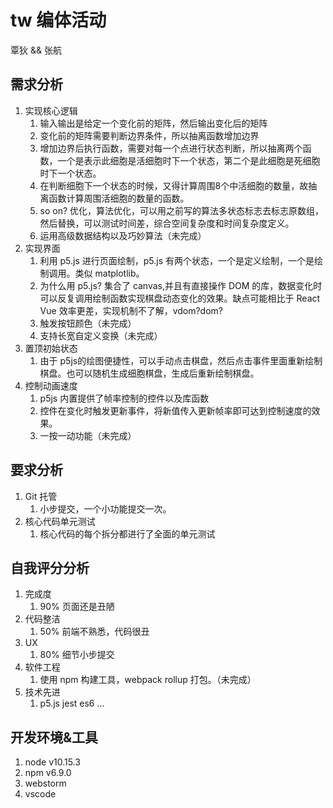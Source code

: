 # tw 编体活动
覃狄 && 张航

## 需求分析
1. 实现核心逻辑
   1. 输入输出是给定一个变化前的矩阵，然后输出变化后的矩阵
   2. 变化前的矩阵需要判断边界条件，所以抽离函数增加边界
   3. 增加边界后执行函数，需要对每一个点进行状态判断，所以抽离两个函数，一个是表示此细胞是活细胞时下一个状态，第二个是此细胞是死细胞时下一个状态。
   4. 在判断细胞下一个状态的时候，又得计算周围8个中活细胞的数量，故抽离函数计算周围活细胞的数量的函数。
   5. so on? 优化，算法优化，可以用之前写的算法多状态标志去标志原数组，然后替换，可以测试时间差，综合空间复杂度和时间复杂度定义。
   6. 运用高级数据结构以及巧妙算法（未完成）
2. 实现界面
   1. 利用 p5.js 进行页面绘制，p5.js 有两个状态，一个是定义绘制，一个是绘制调用。类似 matplotlib。
   2. 为什么用 p5.js? 集合了 canvas,并且有直接操作 DOM 的库，数据变化时可以反复调用绘制函数实现棋盘动态变化的效果。缺点可能相比于 React Vue 效率更差，实现机制不了解，vdom?dom?
   3. 触发按钮颜色（未完成）
   4. 支持长宽自定义变换（未完成）
3. 置顶初始状态
   1. 由于 p5js的绘图便捷性，可以手动点击棋盘，然后点击事件里面重新绘制棋盘。也可以随机生成细胞棋盘，生成后重新绘制棋盘。
4. 控制动画速度
   1. p5js 内置提供了帧率控制的控件以及库函数
   2. 控件在变化时触发更新事件，将新值传入更新帧率即可达到控制速度的效果。
   3. 一按一动功能（未完成）

## 要求分析
1. Git 托管
   1. 小步提交，一个小功能提交一次。
2. 核心代码单元测试
   1. 核心代码的每个拆分都进行了全面的单元测试

## 自我评分分析
1. 完成度
   1. 90% 页面还是丑陋
2. 代码整洁
   1. 50% 前端不熟悉，代码很丑
3. UX
   1. 80% 细节小步提交
4. 软件工程
   1. 使用 npm 构建工具，webpack rollup 打包。（未完成）
5. 技术先进
   1. p5.js jest es6 ...


## 开发环境&工具
1. node v10.15.3
2. npm v6.9.0
3. webstorm
4. vscode
